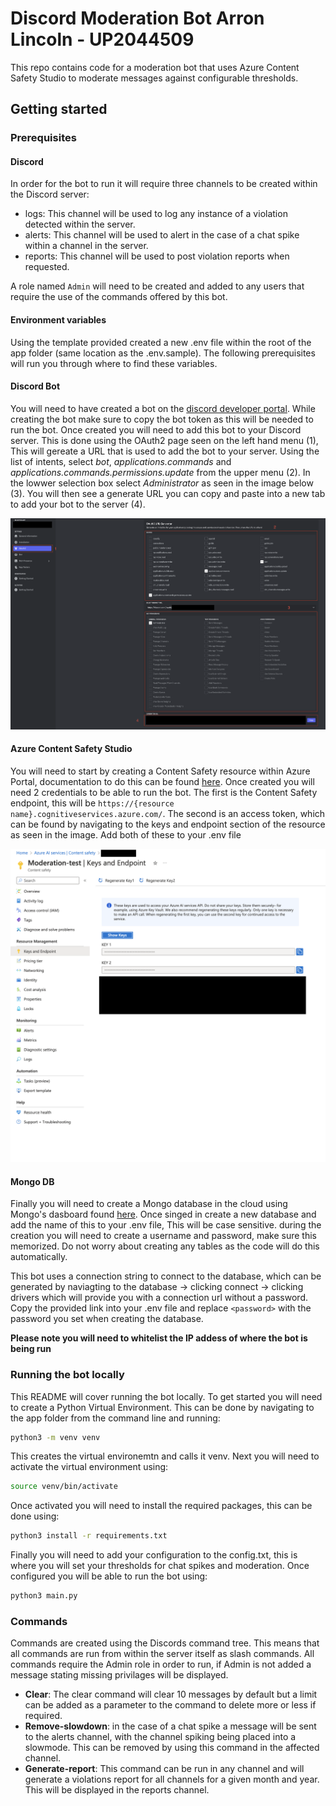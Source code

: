 # Discord Moderation Bot Arron Lincoln - UP2044509

This repo contains code for a moderation bot that uses Azure Content Safety Studio to moderate messages against configurable thresholds.

## Getting started

### Prerequisites

#### Discord

In order for the bot to run it will require three channels to be created within the Discord server:

- logs: This channel will be used to log any instance of a violation detected within the server.
- alerts: This channel will be used to alert in the case of a chat spike within a channel in the server.
- reports: This channel will be used to post violation reports when requested.

A role named `Admin` will need to be created and added to any users that require the use of the commands offered by this bot.

#### Environment variables

Using the template provided created a new .env file within the root of the app folder (same location as the .env.sample). The following prerequisites will run you through where to find these variables.

#### Discord Bot

You will need to have created a bot on the [discord developer portal](https://discord.com/developers). While creating the bot make sure to copy the bot token as this will be needed to run the bot. Once created you will need to add this bot to your Discord server. This is done using the OAuth2 page seen on the left hand menu (1), This will gereate a URL that is used to add the bot to your server. Using the list of intents, select *bot*, *applications.commands* and *applications.commands.permissions.update* from the upper menu (2). In the lowwer selection box select *Administrator* as seen in the image below (3). You will then see a generate URL you can copy and paste into a new tab to add your bot to the server (4).

![discord developer portal](./content/discord-portal.png)

#### Azure Content Safety Studio

You will need to start by creating a Content Safety resource within Azure Portal, documentation to do this can be found [here](https://learn.microsoft.com/en-us/azure/ai-services/content-safety/studio-quickstart). Once created you will need 2 credentials to be able to run the bot. The first is the Content Safety endpoint, this will be `https://{resource name}.cognitiveservices.azure.com/`. The second is an access token, which can be found by navigating to the keys and endpoint section of the resource as seen in the image. Add both of these to your .env file

![portal key](./content/css-key.png)

#### Mongo DB

Finally you will need to create a Mongo database in the cloud using Mongo's dasboard found [here](https://www.mongodb.com/). Once singed in create a new database and add the name of this to your .env file, This will be case sensitive. during the creation you will need to create a username and password, make sure this memorized. Do not worry about creating any tables as the code will do this automatically.

This bot uses a connection string to connect to the database, which can be generated by naviagting to the database -> clicking connect -> clicking drivers which will provide you with a connection url without a password. Copy the provided link into your .env file and replace `<password>` with the password you set when creating the database.

**Please note you will need to whitelist the IP addess of where the bot is being run**

### Running the bot locally

This README will cover running the bot locally. To get started you will need to create a Python Virtual Environment. This can be done by navigating to the app folder from the command line and running:

```bash
python3 -m venv venv
```

This creates the virtual environemtn and calls it venv. Next you will need to activate the virtual environment using:

```bash
source venv/bin/activate
```

Once activated you will need to install the required packages, this can be done using:

```bash
python3 install -r requirements.txt
```

Finally you will need to add your configuration to the config.txt, this is where you will set your thresholds for chat spikes and moderation. Once configured you will be able to run the bot using:

```bash
python3 main.py
```

### Commands

Commands are created using the Discords command tree. This means that all commands are run from within the server itself as slash commands. All commands require the Admin role in order to run, if Admin is not added a message stating missing privilages will be displayed.

- **Clear**: The clear command will clear 10 messages by default but a limit can be added as a parameter to the command to delete more or less if required.
- **Remove-slowdown**: in the case of a chat spike a message will be sent to the alerts channel, with the channel spiking being placed into a slowmode. This can be removed by using this command in the affected channel.
- **Generate-report**: This command can be run in any channel and will generate a violations report for all channels for a given month and year. This will be displayed in the reports channel.
